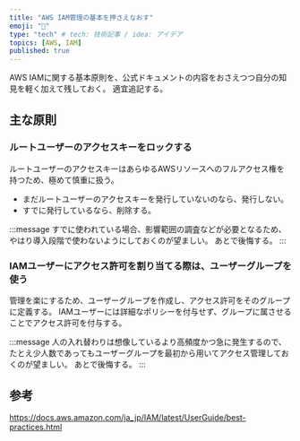 ```yaml
---
title: "AWS IAM管理の基本を押さえなおす"
emoji: "🍣"
type: "tech" # tech: 技術記事 / idea: アイデア
topics: [AWS, IAM]
published: true
---
```


AWS IAMに関する基本原則を、公式ドキュメントの内容をおさえつつ自分の知見を軽く加えて残しておく。
適宜追記する。

## 主な原則

### ルートユーザーのアクセスキーをロックする

ルートユーザーのアクセスキーはあらゆるAWSリソースへのフルアクセス権を持つため、極めて慎重に扱う。

* まだルートユーザーのアクセスキーを発行していないのなら、発行しない。
* すでに発行しているなら、削除する。

:::message
すでに使われている場合、影響範囲の調査などが必要となるため、やはり導入段階で使わないようにしておくのが望ましい。
あとで後悔する。
:::


### IAMユーザーにアクセス許可を割り当てる際は、ユーザーグループを使う

管理を楽にするため、ユーザーグループを作成し、アクセス許可をそのグループに定義する。
IAMユーザーには詳細なポリシーを付与せず、グループに属させることでアクセス許可を付与する。


:::message
人の入れ替わりは想像しているより高頻度かつ急に発生するので、たとえ少人数であってもユーザーグループを最初から用いてアクセス管理しておくのが望ましい。
あとで後悔する。
:::


## 参考


https://docs.aws.amazon.com/ja_jp/IAM/latest/UserGuide/best-practices.html